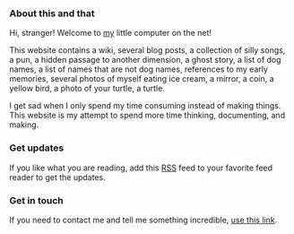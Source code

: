 <weather-snitch></weather-snitch>

### About this and that

Hi, stranger! Welcome to [my](/me) little computer on the net!

This website contains a wiki, several blog posts, a collection of silly songs,
a pun, a hidden passage to another dimension, a ghost story, a list of dog names, a list of names
that are not dog names, references to my early memories, several photos of
myself eating ice cream, a mirror, a coin, a yellow bird, a photo of your turtle, a
turtle.

I get sad when I only spend my time consuming instead of making things. This website
is my attempt to spend more time thinking, documenting, and making.

### Get updates

If you like what you are reading, add this [RSS](/feed.xml) feed to your
favorite feed reader to get the updates.

### Get in touch

If you need to contact me and tell me something incredible, [use this link](https://javier.computer/contact).

